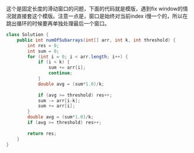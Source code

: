 这个是固定长度的滑动窗口的问题，下面的代码就是模版，遇到fix window的情况就直接套这个模版。注意一点是，窗口是始终对当前index i慢一个的，所以在跳出循环的时候要再单独处理最后一个窗口。

```java
class Solution {
    public int numOfSubarrays(int[] arr, int k, int threshold) {
        int res = 0;
        int sum = 0;
        for (int i = 0; i < arr.length; i++) {
            if (i < k) {
                sum += arr[i];
                continue;
            }
            double avg = (sum*1.0)/k;
            
            if (avg >= threshold) res++;
            sum -= arr[i-k];
            sum += arr[i];
        }
        double avg = (sum*1.0)/k;
        if (avg >= threshold) res++;
        
        return res;
    }
}
```
